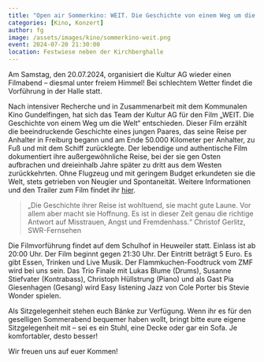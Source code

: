 ```yaml
---
title: "Open air Sommerkino: WEIT. Die Geschichte von einem Weg um die Welt"
categories: [Kino, Konzert]
author: fg
image: /assets/images/kino/sommerkino-weit.png
event: 2024-07-20 21:30:00
location: Festwiese neben der Kirchberghalle
---
```


Am Samstag, den 20.07.2024, organisiert die Kultur AG wieder einen Filmabend – diesmal unter freiem Himmel! Bei schlechtem Wetter findet die Vorführung in der Halle statt.

Nach intensiver Recherche und in Zusammenarbeit mit dem Kommunalen Kino Gundelfingen, hat sich das Team der Kultur AG für den Film „WEIT. Die Geschichte von einem Weg um die Welt“ entschieden. Dieser Film erzählt die beeindruckende Geschichte eines jungen Paares, das seine Reise per Anhalter in Freiburg begann und am Ende 50.000 Kilometer per Anhalter, zu Fuß und mit dem Schiff zurücklegte. Der lebendige und authentische Film dokumentiert ihre außergewöhnliche Reise, bei der sie gen Osten aufbrachen und dreieinhalb Jahre später zu dritt aus dem Westen zurückkehrten. Ohne Flugzeug und mit geringem Budget erkundeten sie die Welt, stets getrieben von Neugier und Spontaneität. Weitere Informationen und den Trailer zum Film findet ihr [hier](https://www.weitumdiewelt.de/film/).

> „Die Geschichte ihrer Reise ist wohltuend, sie macht gute Laune. Vor allem aber macht sie Hoffnung. Es ist in dieser Zeit genau die richtige Antwort auf Misstrauen, Angst und Fremdenhass.“ Christof Gerlitz, SWR-Fernsehen

Die Filmvorführung findet auf dem Schulhof in Heuweiler statt. Einlass ist ab 20:00 Uhr. Der Film beginnt gegen 21:30 Uhr. Der Eintritt beträgt 5 Euro.
Es gibt Essen, Trinken und Live Musik. Der Flammkuchen-Foodtruck vom ZMF wird bei uns sein. Das Trio Finale mit Lukas Blume (Drums), Susanne Stiefvater (Kontrabass), Christoph Hüllstrung (Piano) und als Gast Pia Giesenhagen (Gesang) wird Easy listening Jazz von Cole Porter bis Stevie Wonder spielen.

Als Sitzgelegenheit stehen euch Bänke zur Verfügung. Wenn ihr es für den geselligen Sommerabend bequemer haben wollt, bringt bitte eure eigene Sitzgelegenheit mit – sei es ein Stuhl, eine Decke oder gar ein Sofa. Je komfortabler, desto besser!

Wir freuen uns auf euer Kommen!
